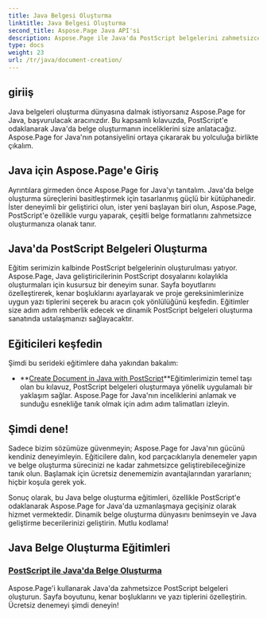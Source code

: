 ```yaml
---
title: Java Belgesi Oluşturma
linktitle: Java Belgesi Oluşturma
second_title: Aspose.Page Java API'si
description: Aspose.Page ile Java'da PostScript belgelerini zahmetsizce oluşturun. Sayfa boyutunu, kenar boşluklarını ve yazı tiplerini özelleştirin. Java belgesi oluşturma eğitimlerine dalın.
type: docs
weight: 23
url: /tr/java/document-creation/
---
```

## giriiş

Java belgeleri oluşturma dünyasına dalmak istiyorsanız Aspose.Page for Java, başvurulacak aracınızdır. Bu kapsamlı kılavuzda, PostScript'e odaklanarak Java'da belge oluşturmanın inceliklerini size anlatacağız. Aspose.Page for Java'nın potansiyelini ortaya çıkararak bu yolculuğa birlikte çıkalım.

## Java için Aspose.Page'e Giriş

Ayrıntılara girmeden önce Aspose.Page for Java'yı tanıtalım. Java'da belge oluşturma süreçlerini basitleştirmek için tasarlanmış güçlü bir kütüphanedir. İster deneyimli bir geliştirici olun, ister yeni başlayan biri olun, Aspose.Page, PostScript'e özellikle vurgu yaparak, çeşitli belge formatlarını zahmetsizce oluşturmanıza olanak tanır.

## Java'da PostScript Belgeleri Oluşturma

Eğitim serimizin kalbinde PostScript belgelerinin oluşturulması yatıyor. Aspose.Page, Java geliştiricilerinin PostScript dosyalarını kolaylıkla oluşturmaları için kusursuz bir deneyim sunar. Sayfa boyutlarını özelleştirerek, kenar boşluklarını ayarlayarak ve proje gereksinimlerinize uygun yazı tiplerini seçerek bu aracın çok yönlülüğünü keşfedin. Eğitimler size adım adım rehberlik edecek ve dinamik PostScript belgeleri oluşturma sanatında ustalaşmanızı sağlayacaktır.

## Eğiticileri keşfedin

Şimdi bu serideki eğitimlere daha yakından bakalım:

- **[Create Document in Java with PostScript](./postscript/)**Eğitimlerimizin temel taşı olan bu kılavuz, PostScript belgeleri oluşturmaya yönelik uygulamalı bir yaklaşım sağlar. Aspose.Page for Java'nın inceliklerini anlamak ve sunduğu esnekliğe tanık olmak için adım adım talimatları izleyin.

## Şimdi dene!

Sadece bizim sözümüze güvenmeyin; Aspose.Page for Java'nın gücünü kendiniz deneyimleyin. Eğiticilere dalın, kod parçacıklarıyla denemeler yapın ve belge oluşturma sürecinizi ne kadar zahmetsizce geliştirebileceğinize tanık olun. Başlamak için ücretsiz denememizin avantajlarından yararlanın; hiçbir koşula gerek yok.

Sonuç olarak, bu Java belge oluşturma eğitimleri, özellikle PostScript'e odaklanarak Aspose.Page for Java'da uzmanlaşmaya geçişiniz olarak hizmet vermektedir. Dinamik belge oluşturma dünyasını benimseyin ve Java geliştirme becerilerinizi geliştirin. Mutlu kodlama!
## Java Belge Oluşturma Eğitimleri
### [PostScript ile Java'da Belge Oluşturma](./postscript/)
Aspose.Page'i kullanarak Java'da zahmetsizce PostScript belgeleri oluşturun. Sayfa boyutunu, kenar boşluklarını ve yazı tiplerini özelleştirin. Ücretsiz denemeyi şimdi deneyin!